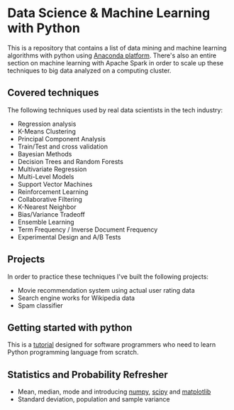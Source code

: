 # Data Science & Machine Learning with Python

This is a repository that contains a list of data mining and machine learning algorithms with python using <a href="https://www.continuum.io/why-anaconda">Anaconda platform</a>. There's also an entire section on machine learning with Apache Spark in order to scale up these techniques to big data analyzed on a computing cluster.

## Covered techniques 

The following techniques used by real data scientists in the tech industry:

* Regression analysis
* K-Means Clustering
* Principal Component Analysis
* Train/Test and cross validation
* Bayesian Methods
* Decision Trees and Random Forests
* Multivariate Regression
* Multi-Level Models
* Support Vector Machines
* Reinforcement Learning
* Collaborative Filtering
* K-Nearest Neighbor
* Bias/Variance Tradeoff
* Ensemble Learning
* Term Frequency / Inverse Document Frequency
* Experimental Design and A/B Tests

## Projects 

In order to practice these techniques I've built the following projects:

* Movie recommendation system using actual user rating data
* Search engine works for Wikipedia data
* Spam classifier

## Getting started with python

This is a <a href="http://www.tutorialspoint.com/python/index.htm">tutorial</a> designed for software programmers who need to learn Python programming language from scratch.

## Statistics and Probability Refresher

* Mean, median, mode and introducing <a href="http://www.numpy.org/">numpy</a>, <a href="https://www.scipy.org/">scipy</a> and <a href="http://matplotlib.org/">matplotlib</a>
* Standard deviation, population and sample variance